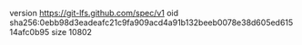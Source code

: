version https://git-lfs.github.com/spec/v1
oid sha256:0ebb98d3eadeafc21c9fa909acd4a91b132beeb0078e38d605ed61514afc0b95
size 10802
